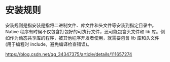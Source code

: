 # 安装规则

安装规则是指安装是指将二进制文件、库文件和头文件等安装到指定目录中。Native 程序有时候不仅包含打包好的可执行文件，还可能包含头文件和 lib 库。例如作为动态共享库的程序，被其他程序开发者使用，就需要包含 lib 库和头文件(用于编程时 include，避免编译检查错误)。

https://blog.csdn.net/qq_34347375/article/details/111657274

